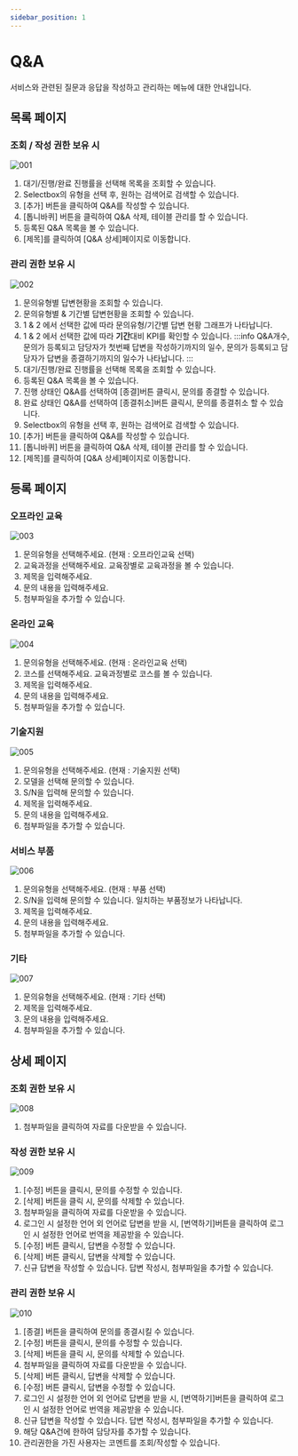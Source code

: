 ```yaml
---
sidebar_position: 1
---
```


# Q&A

서비스와 관련된 질문과 응답을 작성하고 관리하는 메뉴에 대한 안내입니다.

## 목록 페이지

### 조회 / 작성 권한 보유 시

![001](./img/001.png)


1. 대기/진행/완료 진행률을 선택해 목록을 조회할 수 있습니다.
1. Selectbox의 유형을 선택 후, 원하는 검색어로 검색할 수 있습니다.
1. [추가] 버튼을 클릭하여 Q&A를 작성할 수 있습니다.
1. [톱니바퀴] 버튼을 클릭하여 Q&A 삭제, 테이블 관리를 할 수 있습니다.
1. 등록된 Q&A 목록을 볼 수 있습니다.
1. [제목]를 클릭하여 [Q&A 상세]페이지로 이동합니다.

### 관리 권한 보유 시

![002](./img/002.png)

1. 문의유형별 답변현황을 조회할 수 있습니다.
1. 문의유형별 & 기간별 답변현황을 조회할 수 있습니다.
1. 1 & 2 에서 선택한 값에 따라 문의유형/기간별 답변 현황 그래프가 나타납니다.
1. 1 & 2 에서 선택한 값에 따라 **기간**대비 KPI를 확인할 수 있습니다.
    :::info
    Q&A개수, 문의가 등록되고 담당자가 첫번째 답변을 작성하기까지의 일수, 문의가 등록되고 담당자가 답변을 종결하기까지의 일수가 나타납니다.
    :::
1. 대기/진행/완료 진행률을 선택해 목록을 조회할 수 있습니다.
1. 등록된 Q&A 목록을 볼 수 있습니다.
1. 진행 상태인 Q&A를 선택하여 [종결]버튼 클릭시, 문의를 종결할 수 있습니다.
1. 완료 상태인 Q&A를 선택하여 [종결취소]버튼 클릭시, 문의를 종결취소 할 수 있습니다.
1. Selectbox의 유형을 선택 후, 원하는 검색어로 검색할 수 있습니다.
1. [추가] 버튼을 클릭하여 Q&A를 작성할 수 있습니다.
1. [톱니바퀴] 버튼을 클릭하여 Q&A 삭제, 테이블 관리를 할 수 있습니다.
1. [제목]를 클릭하여 [Q&A 상세]페이지로 이동합니다.


## 등록 페이지

### 오프라인 교육

![003](./img/003.png)

1. 문의유형을 선택해주세요. (현재 : 오프라인교육 선택)
1. 교육과정을 선택해주세요. 교육장별로 교육과정을 볼 수 있습니다. 
1. 제목을 입력해주세요.
1. 문의 내용을 입력해주세요.
1. 첨부파일을 추가할 수 있습니다. 

### 온라인 교육
![004](./img/004.png)

1. 문의유형을 선택해주세요. (현재 : 온라인교육 선택)
1. 코스를 선택해주세요. 교육과정별로 코스를 볼 수 있습니다. 
1. 제목을 입력해주세요.
1. 문의 내용을 입력해주세요.
1. 첨부파일을 추가할 수 있습니다. 

### 기술지원

![005](./img/005.png)

1. 문의유형을 선택해주세요. (현재 : 기술지원 선택)
1. 모델을 선택해 문의할 수 있습니다.
1. S/N을 입력해 문의할 수 있습니다.
1. 제목을 입력해주세요.
1. 문의 내용을 입력해주세요.
1. 첨부파일을 추가할 수 있습니다.

### 서비스 부품

![006](./img/006.png)

1. 문의유형을 선택해주세요. (현재 : 부품 선택)
1. S/N을 입력해 문의할 수 있습니다. 일치하는 부품정보가 나타납니다. 
1. 제목을 입력해주세요.
1. 문의 내용을 입력해주세요.
1. 첨부파일을 추가할 수 있습니다. 


### 기타

![007](./img/007.png)

1. 문의유형을 선택해주세요. (현재 : 기타 선택)
1. 제목을 입력해주세요.
1. 문의 내용을 입력해주세요.
1. 첨부파일을 추가할 수 있습니다. 


## 상세 페이지

### 조회 권한 보유 시

![008](./img/008.png)

1. 첨부파일을 클릭하여 자료를 다운받을 수 있습니다.


### 작성 권한 보유 시

![009](./img/009.png)

1. [수정] 버튼을 클릭시, 문의를 수정할 수 있습니다. 
1. [삭제] 버튼을 클릭 시, 문의를 삭제할 수 있습니다.
1. 첨부파일을 클릭하여 자료를 다운받을 수 있습니다.
1. 로그인 시 설정한 언어 외 언어로 답변을 받을 시, [번역하기]버튼을 클릭하여 로그인 시 설정한 언어로 번역을 제공받을 수 있습니다.
1. [수정] 버튼 클릭시, 답변을 수정할 수 있습니다.
1. [삭제] 버튼 클릭시, 답변을 삭제할 수 있습니다.
1. 신규 답변을 작성할 수 있습니다. 답변 작성시, 첨부파일을 추가할 수 있습니다.

### 관리 권한 보유 시

![010](./img/010.png)

1. [종결] 버튼을 클릭하여 문의를 종결시킬 수 있습니다. 
1. [수정] 버튼을 클릭시, 문의를 수정할 수 있습니다. 
1. [삭제] 버튼을 클릭 시, 문의를 삭제할 수 있습니다.
1. 첨부파일을 클릭하여 자료를 다운받을 수 있습니다.
1. [삭제] 버튼 클릭시, 답변을 삭제할 수 있습니다.
1. [수정] 버튼 클릭시, 답변을 수정할 수 있습니다.
1. 로그인 시 설정한 언어 외 언어로 답변을 받을 시, [번역하기]버튼을 클릭하여 로그인 시 설정한 언어로 번역을 제공받을 수 있습니다.
1. 신규 답변을 작성할 수 있습니다. 답변 작성시, 첨부파일을 추가할 수 있습니다.
1. 해당 Q&A건에 한하여 담당자를 추가할 수 있습니다. 
1. 관리권한을 가진 사용자는 코멘트를 조회/작성할 수 있습니다. 

